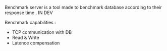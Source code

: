 Benchmark server is a tool made to benchmark database according to their response time . 
IN DEV

Benchmark capabilities : 
- TCP communication with DB
- Read & Write
- Latence compensation

